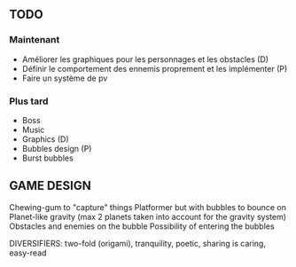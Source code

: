 ## TODO
### Maintenant
- Améliorer les graphiques pour les personnages et les obstacles (D)
- Définir le comportement des ennemis proprement et les implémenter (P)
- Faire un système de pv

### Plus tard
- Boss
- Music
- Graphics (D)
- Bubbles design (P)
- Burst bubbles

## GAME DESIGN
Chewing-gum to "capture" things
Platformer but with bubbles to bounce on
Planet-like gravity (max 2 planets taken into account for the gravity system)
Obstacles and enemies on the bubble
Possibility of entering the bubbles

DIVERSIFIERS:
two-fold (origami), tranquility, poetic, sharing is caring, easy-read
